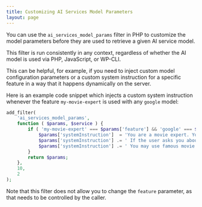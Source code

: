 ```yaml
---
title: Customizing AI Services Model Parameters
layout: page
---
```


You can use the `ai_services_model_params` filter in PHP to customize the model parameters before they are used to retrieve a given AI service model.

This filter is run consistently in any context, regardless of whether the AI model is used via PHP, JavaScript, or WP-CLI.

This can be helpful, for example, if you need to inject custom model configuration parameters or a custom system instruction for a specific feature in a way that it happens dynamically on the server.

Here is an example code snippet which injects a custom system instruction whenever the feature `my-movie-expert` is used with any `google` model:

```php
add_filter(
	'ai_services_model_params',
	function ( $params, $service ) {
		if ( 'my-movie-expert' === $params['feature'] && 'google' === $service ) {
			$params['systemInstruction']  = 'You are a movie expert. You can answer questions about movies, actors, directors, and movie references.';
			$params['systemInstruction'] .= ' If the user asks you about anything unrelated to movies, you should politely deny the request.';
			$params['systemInstruction'] .= ' You may use famous movie quotes in your responses to make the conversation more engaging.';
		}
		return $params;
	},
	10,
	2
);
```

Note that this filter does not allow you to change the `feature` parameter, as that needs to be controlled by the caller.
